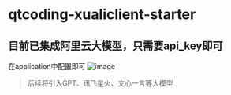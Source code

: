 # qtcoding-xualiclient-starter
## 目前已集成阿里云大模型，只需要api_key即可
在application中配置即可
![image](https://github.com/xlf60/qtcoding-xualiclient-starter/assets/110140513/37d88322-464f-4f46-a38e-3993fcd551b8)
> 后续将引入GPT、讯飞星火、文心一言等大模型
